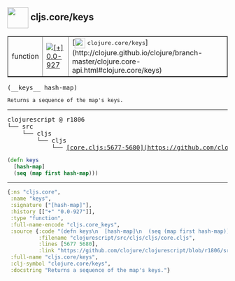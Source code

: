 ## <img width="48px" valign="middle" src="http://i.imgur.com/Hi20huC.png"> cljs.core/keys

 <table border="1">
<tr>
<td>function</td>
<td><a href="https://github.com/cljsinfo/api-refs/tree/0.0-927"><img valign="middle" alt="[+] 0.0-927" src="https://img.shields.io/badge/+-0.0--927-lightgrey.svg"></a> </td>
<td>
[<img height="24px" valign="middle" src="http://i.imgur.com/1GjPKvB.png"> <samp>clojure.core/keys</samp>](http://clojure.github.io/clojure/branch-master/clojure.core-api.html#clojure.core/keys)
</td>
</tr>
</table>

 <samp>
(__keys__ hash-map)<br>
</samp>

```
Returns a sequence of the map's keys.
```

---

 <pre>
clojurescript @ r1806
└── src
    └── cljs
        └── cljs
            └── <ins>[core.cljs:5677-5680](https://github.com/clojure/clojurescript/blob/r1806/src/cljs/cljs/core.cljs#L5677-L5680)</ins>
</pre>

```clj
(defn keys
  [hash-map]
  (seq (map first hash-map)))
```


---

```clj
{:ns "cljs.core",
 :name "keys",
 :signature ["[hash-map]"],
 :history [["+" "0.0-927"]],
 :type "function",
 :full-name-encode "cljs.core_keys",
 :source {:code "(defn keys\n  [hash-map]\n  (seq (map first hash-map)))",
          :filename "clojurescript/src/cljs/cljs/core.cljs",
          :lines [5677 5680],
          :link "https://github.com/clojure/clojurescript/blob/r1806/src/cljs/cljs/core.cljs#L5677-L5680"},
 :full-name "cljs.core/keys",
 :clj-symbol "clojure.core/keys",
 :docstring "Returns a sequence of the map's keys."}

```
